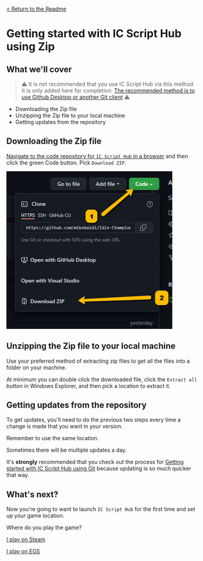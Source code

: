 [< Return to the Readme](../Readme.md)

# Getting started with IC Script Hub using Zip
## What we'll cover

> ⚠️ It is not recommended that you use IC Script Hub via this method. It is only added here for completion. [The recommended method is to use Github Desktop or another Git client](getting-started-with-ic-script-hub-using-git.md) ⚠️

* Downloading the Zip file
* Unzipping the Zip file to your local machine
* Getting updates from the repository

## Downloading the Zip file

[Navigate to the code repository for `IC Script Hub` in a browser](https://github.com/mikebaldi/Idle-Champions/tree/main) and then click the green Code button. Pick `Download ZIP`.

![Download the zip file](../docimages/grabbing-the-zip.png)

## Unzipping the Zip file to your local machine

Use your preferred method of extracting zip files to get all the files into a folder on your machine.

At minimum you can double click the downloaded file, click the `Extract all` button in Windows Explorer, and then pick a location to extract it.

## Getting updates from the repository

To get updates, you'll need to do the previous two steps every time a change is made that you want in your version. 

Remember to use the same location.

Sometimes there will be multiple updates a day. 

It's **strongly** recommended that you check out the process for [Getting started with IC Script Hub using Git](getting-started-with-ic-script-hub-using-git.md) because updating is so much quicker that way.

## What's next?

Now you're going to want to launch `IC Script Hub` for the first time and set up your game location.

Where do you play the game?

[I play on Steam](using-ic-script-hub-with-steam.md) 

[I play on EGS](using-ic-script-hub-with-egs.md)